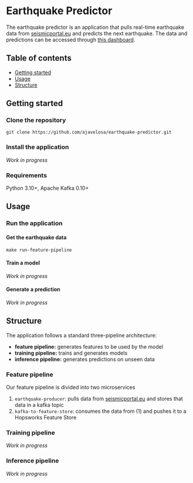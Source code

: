 # Earthquake Predictor
The earthquake predictor is an application that pulls real-time earthquake data from [seismicportal.eu](https://www.seismicportal.eu/) and predicts the next earthquake. The data and predictions can be accessed through [this dashboard](tbd).

## Table of contents
- [Getting started](#getting-started)
- [Usage](#usage)
- [Structure](#structure)

## Getting started
### Clone the repository
```
git clone https://github.com/ajavelosa/earthquake-predictor.git
```
### Install the application
*Work in progress*
### Requirements
Python 3.10+, Apache Kafka 0.10+

## Usage
### Run the application
#### Get the earthquake data
```
make run-feature-pipeline
```
#### Train a model
*Work in progress*
#### Generate a prediction
*Work in progress*

## Structure
The application follows a standard three-pipeline architecture:

- **feature pipeline:** generates features to be used by the model
- **training pipeline:** trains and generates models
- **inference pipeline:** generates predictions on unseen data

### Feature pipeline
Our feature pipeline is divided into two microservices

1. `earthquake-producer`: pulls data from [seismicportal.eu](https://www.seismicportal.eu/) and stores that data in a kafka topic
2. `kafka-to-feature-store`: consumes the data from (1) and pushes it to a Hopsworks Feature Store

### Training pipeline
*Work in progress*

### Inference pipeline
*Work in progress*
